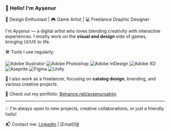 ### 👋 Hello! I'm Ayşenur

🎨 Design Enthusiast | 🎮 Game Artist | 💻 Freelance Graphic Designer

I'm Ayşenur — a digital artist who loves blending creativity with interactive experiences. I mostly work on the **visual and design** side of games, bringing UI/UX to life.

🛠️ Tools I use regularly:

![Adobe Illustrator](https://img.shields.io/badge/adobe%20illustrator-%23FF9A00.svg?style=for-the-badge&logo=adobe%20illustrator&logoColor=white)
![Adobe Photoshop](https://img.shields.io/badge/adobe%20photoshop-%2331A8FF.svg?style=for-the-badge&logo=adobe%20photoshop&logoColor=white)
![Adobe InDesign](https://img.shields.io/badge/Adobe%20InDesign-49021F?style=for-the-badge&logo=adobeindesign&logoColor=white)
![Adobe XD](https://img.shields.io/badge/Adobe%20XD-470137?style=for-the-badge&logo=Adobe%20XD&logoColor=#FF61F6)
![Aseprite](https://img.shields.io/badge/Aseprite-FFFFFF?style=for-the-badge&logo=Aseprite&logoColor=#7D929E)
![Figma](https://img.shields.io/badge/figma-%23F24E1E.svg?style=for-the-badge&logo=figma&logoColor=white)
![Unity](https://img.shields.io/badge/unity-%23000000.svg?style=for-the-badge&logo=unity&logoColor=white)

💼 I also work as a freelancer, focusing on **catalog design**, branding, and various creative projects.

📂 Check out my portfolio: [Behance.net/aysenursahiin](https://www.behance.net/aysenursahiin)

---

✨ I'm always open to new projects, creative collaborations, or just a friendly hello!

📬 Contact me: [LinkedIn]([#](https://www.linkedin.com/in/aysenursahiin/)) | [Email]([#](z.aysenursahin@gmail.com)
